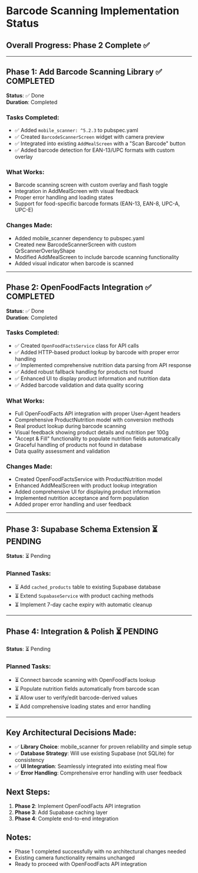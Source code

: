 # Barcode Scanning Implementation Status

## Overall Progress: Phase 2 Complete ✅

---

## Phase 1: Add Barcode Scanning Library ✅ COMPLETED
**Status**: ✅ Done  
**Duration**: Completed  

### Tasks Completed:
- ✅ Added `mobile_scanner: ^5.2.3` to pubspec.yaml 
- ✅ Created `BarcodeScannerScreen` widget with camera preview
- ✅ Integrated into existing `AddMealScreen` with a "Scan Barcode" button
- ✅ Added barcode detection for EAN-13/UPC formats with custom overlay

### What Works:
- Barcode scanning screen with custom overlay and flash toggle
- Integration in AddMealScreen with visual feedback
- Proper error handling and loading states
- Support for food-specific barcode formats (EAN-13, EAN-8, UPC-A, UPC-E)

### Changes Made:
- Added mobile_scanner dependency to pubspec.yaml
- Created new BarcodeScannerScreen with custom QrScannerOverlayShape
- Modified AddMealScreen to include barcode scanning functionality
- Added visual indicator when barcode is scanned

---

## Phase 2: OpenFoodFacts Integration ✅ COMPLETED
**Status**: ✅ Done  
**Duration**: Completed  

### Tasks Completed:
- ✅ Created `OpenFoodFactsService` class for API calls
- ✅ Added HTTP-based product lookup by barcode with proper error handling
- ✅ Implemented comprehensive nutrition data parsing from API response
- ✅ Added robust fallback handling for products not found
- ✅ Enhanced UI to display product information and nutrition data
- ✅ Added barcode validation and data quality scoring

### What Works:
- Full OpenFoodFacts API integration with proper User-Agent headers
- Comprehensive ProductNutrition model with conversion methods
- Real product lookup during barcode scanning
- Visual feedback showing product details and nutrition per 100g
- "Accept & Fill" functionality to populate nutrition fields automatically
- Graceful handling of products not found in database
- Data quality assessment and validation

### Changes Made:
- Created OpenFoodFactsService with ProductNutrition model
- Enhanced AddMealScreen with product lookup integration
- Added comprehensive UI for displaying product information
- Implemented nutrition acceptance and form population
- Added proper error handling and user feedback

---

## Phase 3: Supabase Schema Extension ⏳ PENDING
**Status**: ⏳ Pending  

### Planned Tasks:
- ⏳ Add `cached_products` table to existing Supabase database
- ⏳ Extend `SupabaseService` with product caching methods
- ⏳ Implement 7-day cache expiry with automatic cleanup

---

## Phase 4: Integration & Polish ⏳ PENDING
**Status**: ⏳ Pending  

### Planned Tasks:
- ⏳ Connect barcode scanning with OpenFoodFacts lookup
- ⏳ Populate nutrition fields automatically from barcode scan
- ⏳ Allow user to verify/edit barcode-derived values
- ⏳ Add comprehensive loading states and error handling

---

## Key Architectural Decisions Made:
- ✅ **Library Choice**: mobile_scanner for proven reliability and simple setup
- ✅ **Database Strategy**: Will use existing Supabase (not SQLite) for consistency
- ✅ **UI Integration**: Seamlessly integrated into existing meal flow
- ✅ **Error Handling**: Comprehensive error handling with user feedback

## Next Steps:
1. **Phase 2**: Implement OpenFoodFacts API integration
2. **Phase 3**: Add Supabase caching layer
3. **Phase 4**: Complete end-to-end integration

## Notes:
- Phase 1 completed successfully with no architectural changes needed
- Existing camera functionality remains unchanged
- Ready to proceed with OpenFoodFacts API integration